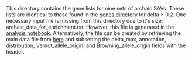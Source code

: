 This directory contains the gene lists for nine sets of archaic SAVs. These lists are identical to those found in the [genes directory](https://github.com/brandcm/Archaic_Splicing/tree/main/data/genes) for delta $\geq$ 0.2. One necessary input file is missing from this directory due to it's size: archaic_data_for_enrichment.txt. However, this file is generated in the [analysis notebook](https://github.com/brandcm/Archaic_Splicing/blob/main/scripts/notebooks/5_analysis.ipynb). Alternatively, the file can be created by retrieving the main data file from [here](https://datadryad.org/stash/dataset/doi:10.7272/Q6H993F9) and subsetting the delta_max, annotation, distribution, Vernot_allele_origin, and Browning_allele_origin fields with the header.
